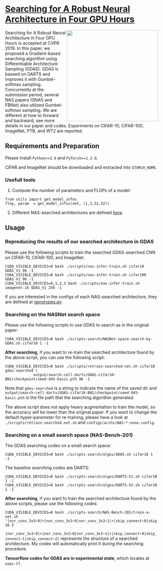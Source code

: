 # [Searching for A Robust Neural Architecture in Four GPU Hours](https://arxiv.org/abs/1910.04465)

<img align="right" src="https://d-x-y.github.com/resources/paper-icon/CVPR-2019-GDAS.png" width="300">

Searching for A Robust Neural Architecture in Four GPU Hours is accepted at CVPR 2019.
In this paper, we proposed a Gradient-based searching algorithm using Differentiable Architecture Sampling (GDAS).
GDAS is baseed on DARTS and improves it with Gumbel-softmax sampling.
Concurrently at the submission period, several NAS papers (SNAS and FBNet) also utilized Gumbel-softmax sampling. We are different at how to forward and backward, see more details in our paper and codes.
Experiments on CIFAR-10, CIFAR-100, ImageNet, PTB, and WT2 are reported.


## Requirements and Preparation

Please install `Python>=3.6` and `PyTorch>=1.2.0`.

CIFAR and ImageNet should be downloaded and extracted into `$TORCH_HOME`.

### Usefull tools
1. Compute the number of parameters and FLOPs of a model:
```
from utils import get_model_infos
flop, param  = get_model_infos(net, (1,3,32,32))
```

2. Different NAS-searched architectures are defined [here](https://github.com/D-X-Y/AutoDL-Projects/blob/master/lib/nas_infer_model/DXYs/genotypes.py).


## Usage

### Reproducing the results of our searched architecture in GDAS
Please use the following scripts to train the searched GDAS-searched CNN on CIFAR-10, CIFAR-100, and ImageNet.
```
CUDA_VISIBLE_DEVICES=0 bash ./scripts/nas-infer-train.sh cifar10  GDAS_V1 96 -1
CUDA_VISIBLE_DEVICES=0 bash ./scripts/nas-infer-train.sh cifar100 GDAS_V1 96 -1
CUDA_VISIBLE_DEVICES=0,1,2,3 bash ./scripts/nas-infer-train.sh imagenet-1k GDAS_V1 256 -1
```
If you are interested in the configs of each NAS-searched architecture, they are defined at [genotypes.py](https://github.com/D-X-Y/AutoDL-Projects/blob/master/lib/nas_infer_model/DXYs/genotypes.py).

### Searching on the NASNet search space
Please use the following scripts to use GDAS to search as in the original paper:
```
CUDA_VISIBLE_DEVICES=0 bash ./scripts-search/NASNet-space-search-by-GDAS.sh cifar10 1 -1
```

**After searching**, if you want to re-train the searched architecture found by the above script, you can use the following script:
```
CUDA_VISIBLE_DEVICES=0 bash ./scripts/retrain-searched-net.sh cifar10 gdas-searched \
		     output/search-cell-darts/GDAS-cifar10-BN1/checkpoint/seed-945-basic.pth 96 -1
```
Note that `gdas-searched` is a string to indicate the name of the saved dir and `output/search-cell-darts/GDAS-cifar10-BN1/checkpoint/seed-945-basic.pth` is the file path that the searching algorithm generated.

The above script does not apply heavy augmentation to train the model, so the accuracy will be lower than the original paper.
If you want to change the default hyper-parameter for re-training, please have a look at `./scripts/retrain-searched-net.sh` and `configs/archs/NAS-*-none.config`.

### Searching on a small search space (NAS-Bench-201)
The GDAS searching codes on a small search space:
```
CUDA_VISIBLE_DEVICES=0 bash ./scripts-search/algos/GDAS.sh cifar10 1 -1
```

The baseline searching codes are DARTS:
```
CUDA_VISIBLE_DEVICES=0 bash ./scripts-search/algos/DARTS-V1.sh cifar10 1 -1
CUDA_VISIBLE_DEVICES=0 bash ./scripts-search/algos/DARTS-V2.sh cifar10 1 -1
```

**After searching**, if you want to train the searched architecture found by the above scripts, please use the following codes:
```
CUDA_VISIBLE_DEVICES=0 bash ./scripts-search/NAS-Bench-201/train-a-net.sh '|nor_conv_3x3~0|+|nor_conv_3x3~0|nor_conv_3x3~1|+|skip_connect~0|skip_connect~1|skip_connect~2|' 16 5
```
`|nor_conv_3x3~0|+|nor_conv_3x3~0|nor_conv_3x3~1|+|skip_connect~0|skip_connect~1|skip_connect~2|` represents the structure of a searched architecture. My codes will automatically print it during the searching procedure.


**Tensorflow codes for GDAS are in experimental state**, which locates at `exps-tf`.


